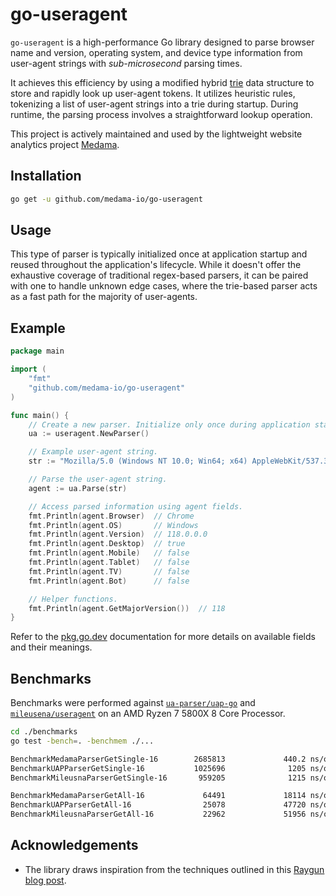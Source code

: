 # go-useragent

`go-useragent` is a high-performance Go library designed to parse browser name and version, operating system, and device type information from user-agent strings with _sub-microsecond_ parsing times.

It achieves this efficiency by using a modified hybrid [trie](https://en.wikipedia.org/wiki/Trie) data structure to store and rapidly look up user-agent tokens. It utilizes heuristic rules, tokenizing a list of user-agent strings into a trie during startup. During runtime, the parsing process involves a straightforward lookup operation.

This project is actively maintained and used by the lightweight website analytics project [Medama](https://github.com/medama-io/medama).

## Installation

```bash
go get -u github.com/medama-io/go-useragent
```

## Usage

This type of parser is typically initialized once at application startup and reused throughout the application's lifecycle. While it doesn't offer the exhaustive coverage of traditional regex-based parsers, it can be paired with one to handle unknown edge cases, where the trie-based parser acts as a fast path for the majority of user-agents.

## Example

```go
package main

import (
	"fmt"
	"github.com/medama-io/go-useragent"
)

func main() {
	// Create a new parser. Initialize only once during application startup.
	ua := useragent.NewParser()

	// Example user-agent string.
	str := "Mozilla/5.0 (Windows NT 10.0; Win64; x64) AppleWebKit/537.36 (KHTML, like Gecko) Chrome/118.0.0.0 Safari/537.36"

	// Parse the user-agent string.
	agent := ua.Parse(str)

	// Access parsed information using agent fields.
	fmt.Println(agent.Browser)  // Chrome
	fmt.Println(agent.OS)       // Windows
	fmt.Println(agent.Version)  // 118.0.0.0
	fmt.Println(agent.Desktop)  // true
	fmt.Println(agent.Mobile)   // false
	fmt.Println(agent.Tablet)   // false
	fmt.Println(agent.TV)       // false
	fmt.Println(agent.Bot)      // false

	// Helper functions.
	fmt.Println(agent.GetMajorVersion())  // 118
}
```
Refer to the [pkg.go.dev](https://pkg.go.dev/github.com/medama-io/go-useragent) documentation for more details on available fields and their meanings.

## Benchmarks 

Benchmarks were performed against [`ua-parser/uap-go`](https://github.com/ua-parser/uap-go) and [`mileusena/useragent`](https://github.com/mileusna/useragent) on an AMD Ryzen 7 5800X 8 Core Processor. 

```bash
cd ./benchmarks
go test -bench=. -benchmem ./...

BenchmarkMedamaParserGetSingle-16        2685813             440.2 ns/op              24 B/op          2 allocs/op
BenchmarkUAPParserGetSingle-16           1025696              1205 ns/op             233 B/op          8 allocs/op
BenchmarkMileusnaParserGetSingle-16       959205              1215 ns/op             600 B/op         16 allocs/op

BenchmarkMedamaParserGetAll-16             64491             18114 ns/op             576 B/op         55 allocs/op
BenchmarkUAPParserGetAll-16                25078             47720 ns/op            8425 B/op        288 allocs/op
BenchmarkMileusnaParserGetAll-16           22962             51956 ns/op           23735 B/op        596 allocs/op
```

## Acknowledgements

- The library draws inspiration from the techniques outlined in this [Raygun blog post](https://raygun.com/blog/possibility-tree-fast-string-parsing/).